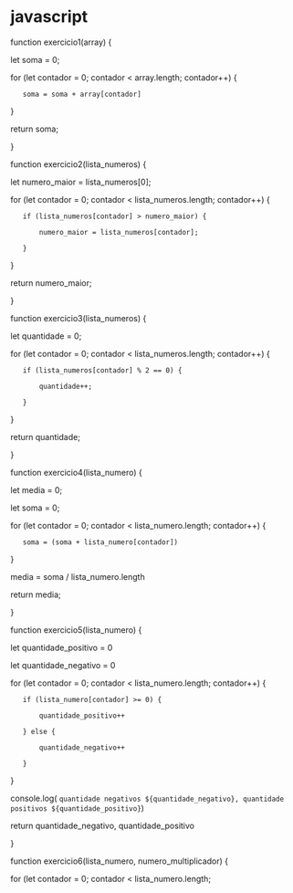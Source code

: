 # javascript
function exercicio1(array) {

   let soma = 0;

   for (let contador = 0; contador < array.length; contador++) {

       soma = soma + array[contador]

   }

   return soma;

}

function exercicio2(lista_numeros) {

   let numero_maior = lista_numeros[0];

   for (let contador = 0; contador < lista_numeros.length; contador++) {

       if (lista_numeros[contador] > numero_maior) {

           numero_maior = lista_numeros[contador];

       }

   }

   return numero_maior;

}

function exercicio3(lista_numeros) {

   let quantidade = 0;

   for (let contador = 0; contador < lista_numeros.length; contador++) {

       if (lista_numeros[contador] % 2 == 0) {

           quantidade++;

       }

   }

   return quantidade;

}

function exercicio4(lista_numero) {

   let media = 0;

   let soma = 0;

   for (let contador = 0; contador < lista_numero.length; contador++) {

       soma = (soma + lista_numero[contador])

   }

   media = soma / lista_numero.length

   return media;

}

function exercicio5(lista_numero) {

   let quantidade_positivo = 0

   let quantidade_negativo = 0

   for (let contador = 0; contador < lista_numero.length; contador++) {

       if (lista_numero[contador] >= 0) {

           quantidade_positivo++

       } else {

           quantidade_negativo++

       }

   }

   console.log( `quantidade negativos ${quantidade_negativo}, quantidade positivos ${quantidade_positivo}`)

   return quantidade_negativo, quantidade_positivo

}

function exercicio6(lista_numero, numero_multiplicador) {

   for (let contador = 0; contador < lista_numero.length;